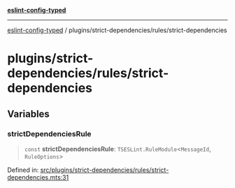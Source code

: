 [**eslint-config-typed**](../../../README.md)

***

[eslint-config-typed](../../../README.md) / plugins/strict-dependencies/rules/strict-dependencies

# plugins/strict-dependencies/rules/strict-dependencies

## Variables

### strictDependenciesRule

> `const` **strictDependenciesRule**: `TSESLint.RuleModule`\<`MessageId`, `RuleOptions`\>

Defined in: [src/plugins/strict-dependencies/rules/strict-dependencies.mts:31](https://github.com/noshiro-pf/eslint-config-typed/blob/main/src/plugins/strict-dependencies/rules/strict-dependencies.mts#L31)
